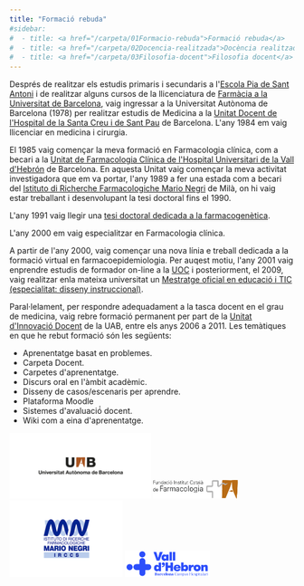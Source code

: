 ```yaml
---
title: "Formació rebuda"
#sidebar:
#  - title: <a href="/carpeta/01Formacio-rebuda">Formació rebuda</a>
#  - title: <a href="/carpeta/02Docencia-realitzada">Docència realitzada</a>
#  - title: <a href="/carpeta/03Filosofia-docent">Filosofia docent</a>
---
```

Després de realitzar els estudis primaris i secundaris a l'<a href="http://santantoni.escolapia.cat/" target="_blank">Escola Pia de Sant Antoni</a> i de realitzar alguns cursos de la llicenciatura de <a href="https://www.ub.edu/portal/web/farmacia/home" target="_blank">Farmàcia a la Universitat de Barcelona</a>, vaig ingressar a la Universitat Autònoma de Barcelona (1978) per realitzar estudis de Medicina a la <a href="http://www.uab.cat/web/hospital-universitario-sant-pau-1229413433806.html" target="_blank">Unitat Docent de l'Hospital de la Santa Creu i de Sant Pau</a> de Barcelona. L'any 1984 em vaig llicenciar en medicina i cirurgia. 
 
 El 1985 vaig començar la meva formació en Farmacologia clínica, com a becari a la <a href="https://www.vallhebron.com/ca/especialitats/farmacologia-clinica" target="_blank">Unitat de Farmacologia Clínica de l'Hospital Universitari de la Vall d'Hebrón</a> de Barcelona. En aquesta Unitat vaig començar la meva activitat investigadora que em va portar, l'any 1989 a fer una estada com a becari del <a href="http://www.marionegri.it/it_IT/home" target="_blank">Istituto di Richerche Farmacologiche Mario Negri</a> de Milà, on hi vaig estar treballant i desenvolupant la tesi doctoral fins el 1990. 

L'any 1991 vaig llegir una <a href="http://www.tdx.cat/handle/10803/5395;jsessionid=3D6CD0E9F91FF0A3207331636FF58A0F" target="_blank">tesi doctoral dedicada a la farmacogenètica</a>.

L'any 2000 em vaig especialitzar en Farmacologia clínica.

A partir de l'any 2000, vaig començar una nova línia e treball dedicada a la formació virtual en farmacoepidemiologia. Per auqest motiu, l'any 2001 vaig enprendre estudis de formador on-line a la <a href="http://www.uoc.edu" target="_blank">UOC</a> i posteriorment, el 2009, vaig realitzar  enla mateixa universitat un <a href="http://estudis.uoc.edu/ca/masters-universitaris/educacio-tic/presentacio" target="_blank">Mestratge oficial en educació i TIC (especialitat: disseny instruccional)</a>.

Paral·lelament, per respondre adequadament a la tasca docent en el grau de medicina, vaig rebre formació permanent per part de la <a href="http://www.uab.cat/formacio-innovacio-docent/" target="_blank">Unitat d'Innovació Docent</a> de la UAB, entre els anys 2006 a 2011. Les temàtiques en que he rebut formació són les següents:

  * Aprenentatge basat en problemes.
  * Carpeta Docent.
  * Carpetes d'aprenentatge.
  * Discurs oral en l'àmbit acadèmic.
  * Disseny de casos/escenaris per aprendre.
  * Plataforma Moodle
  * Sistemes d'avaluació́ docent.
  * Wiki com a eina d'aprenentatge.

<div align="left">
<img src="/assets/images/UAB_5_x2,1.png" width="250" /> <img src="/assets/images/FICF-logo-gray.svg"  width="150" /> <img src="/assets/images/NEGRI_new.png"  width="200"/>  <img src="/assets/images/logoVH.svg"  width="150"/> 
</div>
